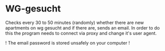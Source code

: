 # WG-gesucht

Checks every 30 to 50 minutes (randomly) whether there are new apartments on wg gesucht and if there are, sends an email. In order to do this the program needs to connect via proxy and change it's user agent. 

! The email password is stored unsafely on your computer !
